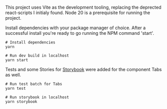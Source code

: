 This project uses Vite as the development tooling, replacing the deprected react-scripts I initialy found.
Node 20 is a prerequisite for running the project.

Install dependencies with your package manager of choice.
After a successful install you're ready to go running the NPM command 'start'.

```shell
# Install dependencies
yarn

# Run dev build in localhost
yarn start
```

Tests and some Stories for [Storybook](https://izquiratops.github.io/aizon-tabs/) were added for the component Tabs as well.

```shell
# Run test batch for Tabs
yarn test

# Run storybook in localhost
yarn storybook
```
